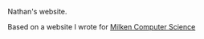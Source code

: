 Nathan's website.

Based on a website I wrote for [Milken Computer Science](http://aegis.milkenschool.org/)
